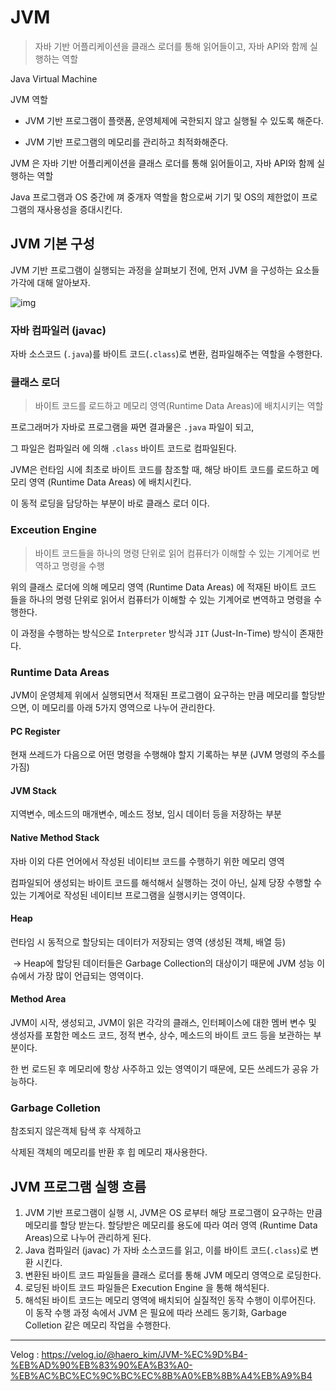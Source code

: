 # JVM

> 자바 기반 어플리케이션을 클래스 로더를 통해 읽어들이고, 자바 API와 함께 실행하는 역할

Java Virtual Machine



JVM 역할

- JVM 기반 프로그램이 플랫폼, 운영체제에 국한되지 않고 실행될 수 있도록 해준다.

- JVM 기반 프로그램의 메모리를 관리하고 최적화해준다.



JVM 은 자바 기반 어플리케이션을 클래스 로더를 통해 읽어들이고, 자바 API와 함께 실행하는 역할

Java 프로그램과 OS 중간에 껴 중개자 역할을 함으로써 기기 및 OS의 제한없이 프로그램의 재사용성을 증대시킨다.



## JVM 기본 구성

JVM 기반 프로그램이 실행되는 과정을 살펴보기 전에, 먼저 JVM 을 구성하는 요소들 가각에 대해 알아보자.

![img](https://media.vlpt.us/images/haero_kim/post/84b5e967-a182-4325-b1be-32e7ed1d2abf/Vy1JC1b.png)

### 자바 컴파일러 (javac)

자바 소스코드 (`.java`)를 바이트 코드(`.class`)로 변환, 컴파일해주는 역할을 수행한다.



### 클래스 로더

> 바이트 코드를 로드하고 메모리 영역(Runtime Data Areas)에 배치시키는 역할

프로그래머가 자바로 프로그램을 짜면 결과물은 `.java` 파일이 되고,

그 파일은 컴파일러 에 의해 `.class` 바이트 코드로 컴파일된다.

JVM은 런타임 시에 최초로 바이트 코드를 참조할 때, 해당 바이트 코드를 로드하고 메모리 영역 (Runtime Data Areas) 에 배치시킨다.

이 동적 로딩을 담당하는 부분이 바로 클래스 로더 이다.



### Exceution Engine

> 바이트 코드들을 하나의 명령 단위로 읽어 컴퓨터가 이해할 수 있는 기계어로 번역하고 명령을 수행

위의 클래스 로더에 의해 메모리 영역 (Runtime Data Areas) 에 적재된 바이트 코드 들을 하나의 명령 단위로 읽어서 컴퓨터가 이해할 수 있는 기계어로 변역하고 명령을 수행한다.

이 과정을 수행하는 방식으로 `Interpreter` 방식과 `JIT` (Just-In-Time) 방식이 존재한다.



### Runtime Data Areas



JVM이 운영체제 위에서 실행되면서 적재된 프로그램이 요구하는 만큼 메모리를 할당받으면, 이 메모리를 아래 5가지 영역으로 나누어 관리한다.



#### PC Register

현재 쓰레드가 다음으로 어떤 명령을 수행해야 할지 기록하는 부분 (JVM 명령의 주소를 가짐)

#### JVM Stack

지역변수, 메소드의 매개변수, 메소드 정보, 임시 데이터 등을 저장하는 부분

#### Native Method Stack

자바 이외 다른 언어에서 작성된 네이티브 코드를 수행하기 위한 메모리 영역

컴파일되어 생성되는 바이트 코드를 해석해서 실행하는 것이 아닌, 실제 당장 수행할 수 있는 기계어로 작성된 네이티브 프로그램을 실행시키는 영역이다.

#### Heap

런타임 시 동적으로 할당되는 데이터가 저장되는 영역 (생성된 객체, 배열 등)

​	-> Heap에 할당된 데이터들은 Garbage Collection의 대상이기 때문에 JVM 성능 이슈에서 가장 많이 언급되는 영역이다.

#### Method Area

JVM이 시작, 생성되고, JVM이 읽은 각각의 클래스, 인터페이스에 대한 멤버 변수 및 생성자를 포함한 메소드 코드, 정적 변수, 상수, 메소드의 바이트 코드 등을 보관하는 부분이다.

한 번 로드된 후 메모리에 항상 사주하고 있는 영역이기 때문에, 모든 쓰레드가 공유 가능하다.



### Garbage Colletion

참조되지 않은객체 탐색 후 삭제하고

삭제된 객체의 메모리를 반환 후 힙 메모리 재사용한다.



## JVM 프로그램 실행 흐름

1. JVM 기반 프로그램이 실행 시, JVM은 OS 로부터 해당 프로그램이 요구하는 만큼 메모리를 할당 받는다. 할당받은 메모리를 용도에 따라 여러 영역 (Runtime Data Areas)으로 나누어 관리하게 된다.
2. Java 컴파일러 (javac) 가 자바 소스코드를 읽고, 이를 바이트 코드(`.class`)로 변환 시킨다.
3. 변환된 바이트 코드 파일들을 클래스 로더를 통해 JVM 메모리 영역으로 로딩한다.
4. 로딩된 바이트 코드 파일들은 Execution Engine 을 통해 해석된다.
5. 해석된 바이트 코드는 메모리 영역에 배치되어 실질적인 동작 수행이 이루어진다. 이 동작 수행 과정 속에서 JVM 은 필요에 따라 쓰레드 동기화, Garbage Colletion 같은 메모리 작업을 수행한다.





---

Velog : https://velog.io/@haero_kim/JVM-%EC%9D%B4-%EB%AD%90%EB%83%90%EA%B3%A0-%EB%AC%BC%EC%9C%BC%EC%8B%A0%EB%8B%A4%EB%A9%B4